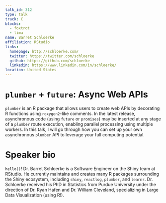 ```yaml
---
talk_id: 312
type: talk
track: C
blocks:
  - foxtrot
  - lima
name: Barret Schloerke
affiliation: RStudio
links:
  homepage: http://schloerke.com/
  twitter: https://twitter.com/schloerke
  github: https://github.com/schloerke
  linkedin: https://www.linkedin.com/in/schloerke/
location: United States
---
```


# `plumber` + `future`: Async Web APIs

`plumber` is an R package that allows users to create web APIs by decorating R functions using `roxygen2`-like comments. In the latest release, asynchronous code (using `future` or `promises`) may be inserted at any stage of a `plumber` route execution, enabling parallel processing using multiple workers.  In this talk, I will go through how you can set up your own asynchronous `plumber` API to leverage your full computing potential.

# Speaker bio

`hello()`! Dr. Barret Schloerke is a Software Engineer on the Shiny team at RStudio. He currently maintains and creates many R packages surrounding the Shiny ecosystem, including `shiny`, `reactlog`, `plumber`, and `learnr`. Dr. Schloerke received his PhD in Statistics from Purdue University under the direction of Dr. Ryan Hafen and Dr. William Cleveland, specializing in Large Data Visualization (using R!). 